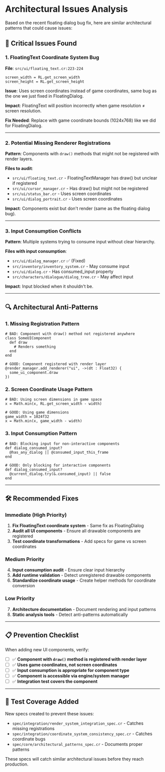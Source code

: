 # Architectural Issues Analysis

Based on the recent floating dialog bug fix, here are similar architectural patterns that could cause issues:

## 🚨 **Critical Issues Found**

### 1. **FloatingText Coordinate System Bug** 
**File**: `src/ui/floating_text.cr:223-224`
```crystal
screen_width = RL.get_screen_width
screen_height = RL.get_screen_height
```
**Issue**: Uses screen coordinates instead of game coordinates, same bug as the one we just fixed in FloatingDialog.

**Impact**: FloatingText will position incorrectly when game resolution ≠ screen resolution.

**Fix Needed**: Replace with game coordinate bounds (1024x768) like we did for FloatingDialog.

---

### 2. **Potential Missing Renderer Registrations**
**Pattern**: Components with `draw()` methods that might not be registered with render layers.

**Files to audit**:
- `src/ui/floating_text.cr` - FloatingTextManager has draw() but unclear if registered
- `src/ui/cursor_manager.cr` - Has draw() but might not be registered 
- `src/ui/status_bar.cr` - Uses screen coordinates
- `src/ui/dialog_portrait.cr` - Uses screen coordinates

**Impact**: Components exist but don't render (same as the floating dialog bug).

---

### 3. **Input Consumption Conflicts**
**Pattern**: Multiple systems trying to consume input without clear hierarchy.

**Files with input consumption**:
- `src/ui/dialog_manager.cr` ✅ (Fixed)
- `src/inventory/inventory_system.cr` - May consume input
- `src/ui/dialog.cr` - Has consumed_input property
- `src/characters/dialogue/dialog_tree.cr` - May affect input

**Impact**: Input blocked when it shouldn't be.

---

## 🔍 **Architectural Anti-Patterns**

### 1. **Missing Registration Pattern**
```crystal
# BAD: Component with draw() method not registered anywhere
class SomeUIComponent
  def draw
    # Renders something
  end
end

# GOOD: Component registered with render layer
@render_manager.add_renderer("ui", ->(dt : Float32) {
  some_ui_component.draw
})
```

### 2. **Screen Coordinate Usage Pattern**
```crystal
# BAD: Using screen dimensions in game space
x = Math.min(x, RL.get_screen_width - width)

# GOOD: Using game dimensions
game_width = 1024f32
x = Math.min(x, game_width - width)
```

### 3. **Input Consumption Pattern**
```crystal
# BAD: Blocking input for non-interactive components
def dialog_consumed_input?
  @has_any_dialog || @consumed_input_this_frame
end

# GOOD: Only blocking for interactive components
def dialog_consumed_input?
  @current_dialog.try(&.consumed_input) || false
end
```

---

## 🛠 **Recommended Fixes**

### Immediate (High Priority)
1. **Fix FloatingText coordinate system** - Same fix as FloatingDialog
2. **Audit all UI components** - Ensure all drawable components are registered
3. **Test coordinate transformations** - Add specs for game vs screen coordinates

### Medium Priority  
4. **Input consumption audit** - Ensure clear input hierarchy
5. **Add runtime validation** - Detect unregistered drawable components
6. **Standardize coordinate usage** - Create helper methods for coordinate conversion

### Low Priority
7. **Architecture documentation** - Document rendering and input patterns
8. **Static analysis tools** - Detect anti-patterns automatically

---

## 📋 **Prevention Checklist**

When adding new UI components, verify:

- [ ] ✅ **Component with `draw()` method is registered with render layer**
- [ ] ✅ **Uses game coordinates, not screen coordinates** 
- [ ] ✅ **Input consumption is appropriate for component type**
- [ ] ✅ **Component is accessible via engine/system manager**
- [ ] ✅ **Integration test covers the component**

---

## 🧪 **Test Coverage Added**

New specs created to prevent these issues:
- `spec/integration/render_system_integration_spec.cr` - Catches missing registrations
- `spec/integration/coordinate_system_consistency_spec.cr` - Catches coordinate bugs  
- `spec/core/architectural_patterns_spec.cr` - Documents proper patterns

These specs will catch similar architectural issues before they reach production.